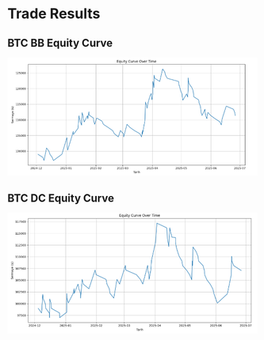 # Trade Results

## BTC BB Equity Curve

![BTC BB Equity Curve](equity_curves/BTC%20BB.PNG)

## BTC DC Equity Curve

![BTC DC Equity Curve](equity_curves/BTC%20DC.PNG)

